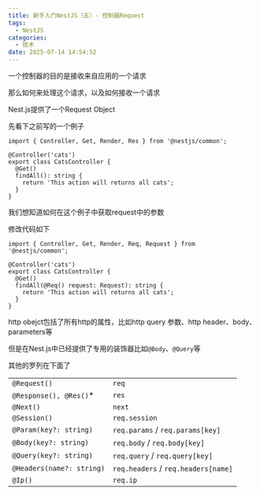 ```yaml
---
title: 新手入门NestJS（五）- 控制器Request
tags:
  - NestJS
categories:
  - 技术
date: 2025-07-14 14:54:52
---
```


一个控制器的目的是接收来自应用的一个请求

那么如何来处理这个请求，以及如何接收一个请求

Nest.js提供了一个Request Object

先看下之前写的一个例子

```tsx
import { Controller, Get, Render, Res } from '@nestjs/common';

@Controller('cats')
export class CatsController {
  @Get()
  findAll(): string {
    return 'This action will returns all cats';
  }
}
```

我们想知道如何在这个例子中获取request中的参数

修改代码如下

```tsx
import { Controller, Get, Render, Req, Request } from '@nestjs/common';

@Controller('cats')
export class CatsController {
  @Get()
  findAll(@Req() request: Request): string {
    return 'This action will returns all cats';
  }
}
```

http obejct包括了所有http的属性，比如http query 参数、http header、body、parameters等

但是在Nest.js中已经提供了专用的装饰器比如`@Body`、`@Query`等

其他的罗列在下面了

|  |  |
| --- | --- |
| `@Request()` | `req` |
| `@Response(), @Res()`\* | `res` |
| `@Next()` | `next` |
| `@Session()` | `req.session` |
| `@Param(key?: string)` | `req.params` / `req.params[key]` |
| `@Body(key?: string)` | `req.body` / `req.body[key]` |
| `@Query(key?: string)` | `req.query` / `req.query[key]` |
| `@Headers(name?: string)` | `req.headers` / `req.headers[name]` |
| `@Ip()` | `req.ip` |

